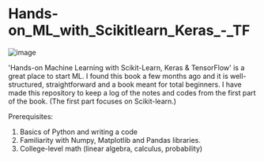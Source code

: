 # Hands-on_ML_with_Scikitlearn_Keras_-_TF
![image](https://user-images.githubusercontent.com/80302137/189465201-a2bab709-ab0d-4f92-8c1d-864ee2459b08.png)

 'Hands-on Machine Learning with Scikit-Learn, Keras & TensorFlow' is a great place to start ML. I found this book a few months ago and it is well-structured, straightforward and a book meant for total beginners. I have made this repository to keep a log of the notes and codes from the first part of the book. (The first part focuses on Scikit-learn.) 
 
 Prerequisites: 
 1. Basics of Python and writing a code
 2. Familiarity with Numpy, Matplotlib and Pandas libraries.
 3. College-level math (linear algebra, calculus, probability)
